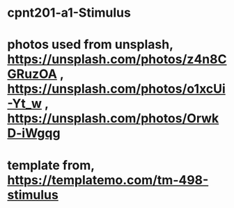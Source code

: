# cpnt201-a1-Stimulus
# photos used from unsplash, https://unsplash.com/photos/z4n8CGRuzOA , https://unsplash.com/photos/o1xcUi-Yt_w , https://unsplash.com/photos/OrwkD-iWgqg
# template from, https://templatemo.com/tm-498-stimulus